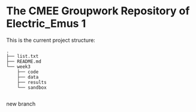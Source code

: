 # The CMEE Groupwork Repository of Electric_Emus 1

This is the current project structure:  
```
.
├── list.txt
├── README.md
└── week3
    ├── code
    ├── data
    ├── results
    └── sandbox
    
```
new branch
